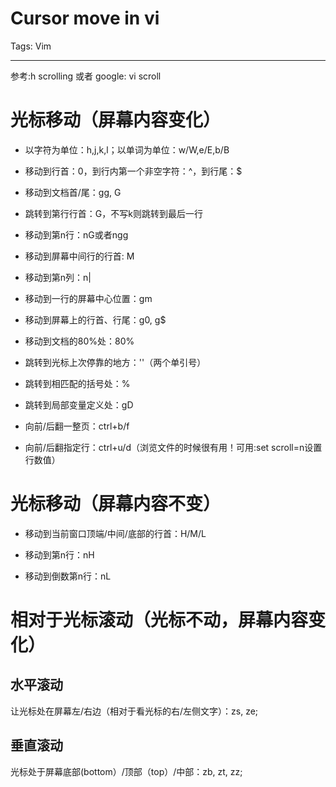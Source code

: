 # Cursor move in vi
Tags: Vim

------

参考:h scrolling 或者 google: vi scroll

# 光标移动（屏幕内容变化）
 
* 以字符为单位：h,j,k,l；以单词为单位：w/W,e/E,b/B 

* 移动到行首：0，到行内第一个非空字符：^，到行尾：$ 

* 移动到文档首/尾：gg, G 

* 跳转到第<k>行行首：<k>G，不写k则跳转到最后一行 

* 移动到第n行：nG或者ngg 

* 移动到屏幕中间行的行首: M

* 移动到第n列：n|

* 移动到一行的屏幕中心位置：gm

* 移动到屏幕上的行首、行尾：g0, g$

* 移动到文档的80%处：80% 

* 跳转到光标上次停靠的地方：''（两个单引号） 

* 跳转到相匹配的括号处：% 

* 跳转到局部变量定义处：gD 

* 向前/后翻一整页：ctrl+b/f 

* 向前/后翻指定行：ctrl+u/d（浏览文件的时候很有用！可用:set scroll=n设置行数值） 

# 光标移动（屏幕内容不变）

* 移动到当前窗口顶端/中间/底部的行首：H/M/L

* 移动到第n行：nH

* 移动到倒数第n行：nL

# 相对于光标滚动（光标不动，屏幕内容变化）

## 水平滚动

让光标处在屏幕左/右边（相对于看光标的右/左侧文字）：zs, ze;

## 垂直滚动

光标处于屏幕底部(bottom）/顶部（top）/中部：zb, zt, zz;
